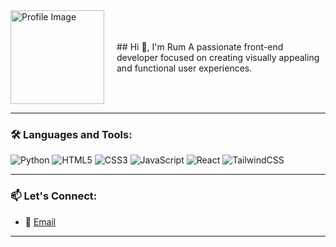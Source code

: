 <div style="display: flex; align-items: center;">
  <img src="https://media.discordapp.net/attachments/1298754802536419338/1309463891855675452/file-l6HcEEE2v13frmoHR2MoSYZK.png?ex=6741acc8&is=67405b48&hm=65be27d0e95a0cb2a6e1eb9e88716472a47a28cdb7c9935775ff507694624517&=&format=webp&quality=lossless&width=1222&height=1222" alt="Profile Image" width="150" height="150" style="margin-right: 20px;"/>

  <div>
    ## Hi 👋, I'm Rum  
    A passionate front-end developer focused on creating visually appealing and functional user experiences.
  </div>
</div>


---

### 🛠️ Languages and Tools:
<div>
  <img src="https://img.shields.io/badge/Python-3776AB?style=for-the-badge&logo=python&logoColor=white" alt="Python"/>
  <img src="https://img.shields.io/badge/HTML5-E34F26?style=for-the-badge&logo=html5&logoColor=white" alt="HTML5"/>
  <img src="https://img.shields.io/badge/CSS3-1572B6?style=for-the-badge&logo=css3&logoColor=white" alt="CSS3"/>
  <img src="https://img.shields.io/badge/JavaScript-F7DF1E?style=for-the-badge&logo=javascript&logoColor=black" alt="JavaScript"/>
  <img src="https://img.shields.io/badge/React-61DAFB?style=for-the-badge&logo=react&logoColor=black" alt="React"/>
  <img src="https://img.shields.io/badge/TailwindCSS-06B6D4?style=for-the-badge&logo=tailwindcss&logoColor=white" alt="TailwindCSS"/>
</div>

---

### 📫 Let's Connect:
- 📧 [Email](mailto:your_email@example.com)

---

